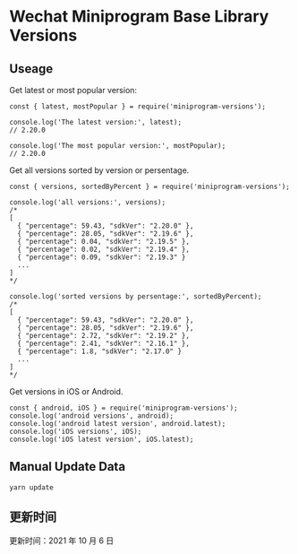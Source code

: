 
# Wechat Miniprogram Base Library Versions

## Useage

Get latest or most popular version:

```;
const { latest, mostPopular } = require('miniprogram-versions');

console.log('The latest version:', latest);
// 2.20.0

console.log('The most popular version:', mostPopular);
// 2.20.0

```

Get all versions sorted by version or persentage.

```
const { versions, sortedByPercent } = require('miniprogram-versions');

console.log('all versions:', versions);
/*
[
  { "percentage": 59.43, "sdkVer": "2.20.0" },
  { "percentage": 28.05, "sdkVer": "2.19.6" },
  { "percentage": 0.04, "sdkVer": "2.19.5" },
  { "percentage": 0.02, "sdkVer": "2.19.4" },
  { "percentage": 0.09, "sdkVer": "2.19.3" }
  ...
]
*/

console.log('sorted versions by persentage:', sortedByPercent);
/*
[
  { "percentage": 59.43, "sdkVer": "2.20.0" },
  { "percentage": 28.05, "sdkVer": "2.19.6" },
  { "percentage": 2.72, "sdkVer": "2.19.2" },
  { "percentage": 2.41, "sdkVer": "2.16.1" },
  { "percentage": 1.8, "sdkVer": "2.17.0" }
  ...
]
*/
```

Get versions in iOS or Android.

```
const { android, iOS } = require('miniprogram-versions');
console.log('android versions', android);
console.log('android latest version', android.latest);
console.log('iOS versions', iOS);
console.log('iOS latest version', iOS.latest);
```

## Manual Update Data

```
yarn update
```

## 更新时间

更新时间：2021 年 10 月 6 日

